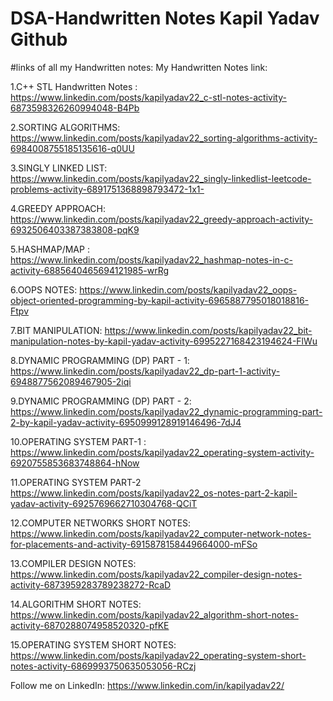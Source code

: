 # DSA-Handwritten Notes Kapil Yadav Github

#links of all my Handwritten notes:
My Handwritten Notes link:

1.C++ STL Handwritten Notes : https://www.linkedin.com/posts/kapilyadav22_c-stl-notes-activity-6873598326260994048-B4Pb

2.SORTING ALGORITHMS: https://www.linkedin.com/posts/kapilyadav22_sorting-algorithms-activity-6984008755185135616-q0UU


3.SINGLY LINKED LIST:
https://www.linkedin.com/posts/kapilyadav22_singly-linkedlist-leetcode-problems-activity-6891751368898793472-1x1-

4.GREEDY APPROACH:
https://www.linkedin.com/posts/kapilyadav22_greedy-approach-activity-6932506403387383808-pqK9

5.HASHMAP/MAP : https://www.linkedin.com/posts/kapilyadav22_hashmap-notes-in-c-activity-6885640465694121985-wrRg

6.OOPS NOTES: https://www.linkedin.com/posts/kapilyadav22_oops-object-oriented-programming-by-kapil-activity-6965887795018018816-Ftpv

7.BIT MANIPULATION:
https://www.linkedin.com/posts/kapilyadav22_bit-manipulation-notes-by-kapil-yadav-activity-6995227168423194624-FlWu

8.DYNAMIC PROGRAMMING (DP) PART - 1:
https://www.linkedin.com/posts/kapilyadav22_dp-part-1-activity-6948877562089467905-2iqi

9.DYNAMIC PROGRAMMING (DP) PART - 2:
https://www.linkedin.com/posts/kapilyadav22_dynamic-programming-part-2-by-kapil-yadav-activity-6950999128919146496-7dJ4

10.OPERATING SYSTEM PART-1 : https://www.linkedin.com/posts/kapilyadav22_operating-system-activity-6920755853683748864-hNow

11.OPERATING SYSTEM PART-2
https://www.linkedin.com/posts/kapilyadav22_os-notes-part-2-kapil-yadav-activity-6925769662710304768-QCiT 

12.COMPUTER NETWORKS SHORT NOTES:
https://www.linkedin.com/posts/kapilyadav22_computer-network-notes-for-placements-and-activity-6915878158449664000-mFSo

13.COMPILER DESIGN NOTES: 
https://www.linkedin.com/posts/kapilyadav22_compiler-design-notes-activity-6873959283789238272-RcaD

14.ALGORITHM SHORT NOTES:
https://www.linkedin.com/posts/kapilyadav22_algorithm-short-notes-activity-6870288074958520320-pfKE

15.OPERATING SYSTEM SHORT NOTES:
https://www.linkedin.com/posts/kapilyadav22_operating-system-short-notes-activity-6869993750635053056-RCzj 


Follow me on LinkedIn: https://www.linkedin.com/in/kapilyadav22/
